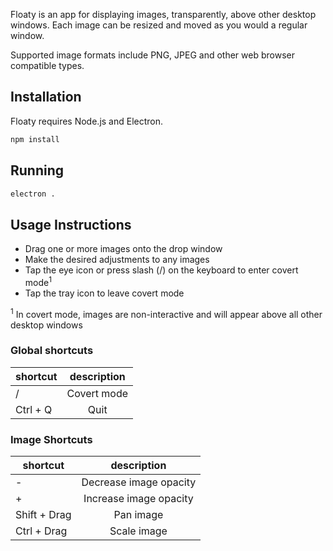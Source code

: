 Floaty is an app for displaying images, transparently, above other desktop windows. Each image can be resized and moved as you would a regular window.

Supported image formats include PNG, JPEG and other web browser compatible types.

## Installation

Floaty requires Node.js and Electron.

```sh
npm install
```

## Running

```sh
electron .
```

## Usage Instructions

- Drag one or more images onto the drop window
- Make the desired adjustments to any images
- Tap the eye icon or press slash (/) on the keyboard to enter covert mode<sup>1</sup>
- Tap the tray icon to leave covert mode</li>

<sup>1</sup> In covert mode, images are non-interactive and will appear above all other desktop windows

### Global shortcuts

| shortcut | description |
| ------------- |:-------------:|
| / | Covert mode |
| Ctrl + Q | Quit |

### Image Shortcuts

| shortcut | description |
| ------------- |:-------------:|
| - | Decrease image opacity |
| + | Increase image opacity |
| Shift + Drag | Pan image |
| Ctrl + Drag | Scale image |
